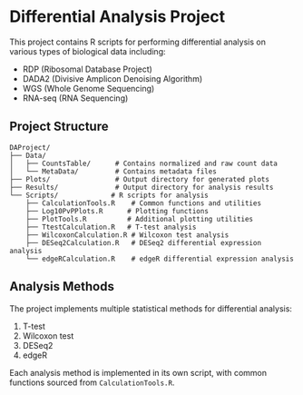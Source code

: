 # Differential Analysis Project

This project contains R scripts for performing differential analysis on various types of biological data including:
- RDP (Ribosomal Database Project)
- DADA2 (Divisive Amplicon Denoising Algorithm)
- WGS (Whole Genome Sequencing)
- RNA-seq (RNA Sequencing)

## Project Structure

```
DAProject/
├── Data/
│   ├── CountsTable/      # Contains normalized and raw count data
│   └── MetaData/         # Contains metadata files
├── Plots/                # Output directory for generated plots
├── Results/              # Output directory for analysis results
└── Scripts/             # R scripts for analysis
    ├── CalculationTools.R    # Common functions and utilities
    ├── Log10PvPPlots.R      # Plotting functions
    ├── PlotTools.R          # Additional plotting utilities
    ├── TtestCalculation.R   # T-test analysis
    ├── WilcoxonCalculation.R # Wilcoxon test analysis
    ├── DESeq2Calculation.R   # DESeq2 differential expression analysis
    └── edgeRCalculation.R    # edgeR differential expression analysis
```

## Analysis Methods

The project implements multiple statistical methods for differential analysis:
1. T-test
2. Wilcoxon test
3. DESeq2
4. edgeR

Each analysis method is implemented in its own script, with common functions sourced from `CalculationTools.R`. 